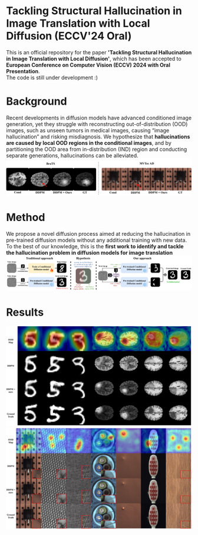 # Tackling Structural Hallucination in Image Translation with Local Diffusion (ECCV'24 Oral)
This is an official repository for the paper **'Tackling Structural Hallucination in Image Translation with Local Diffusion'**, which has been accepted to **European Conference on Computer Vision (ECCV) 2024 with Oral Presentation**. <br />
The code is still under development :)
# Background
Recent developments in diffusion models have advanced conditioned image generation, yet they struggle with reconstructing out-of-distribution (OOD) images, such as unseen tumors in medical images,
causing “image hallucination” and risking misdiagnosis. We hypothesize that **hallucinations are caused by local OOD regions in the conditional images**, and by partitioning the OOD area from in-distribution (IND) region and conducting separate generations, hallucinations can be alleviated. <br />
![hallucination example](imgs/intro2.png)
# Method
We propose a novel diffusion process aimed at reducing the hallucination in pre-trained diffusion models without any additional training with new data. To the best of our knowledge, this is the **first work to identify and tackle the hallucination problem in diffusion models for image translation**
![method](imgs/intro1.png)
# Results
![results1](imgs/supple1.png)
![results2](imgs/supple2.png)
